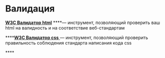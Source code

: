 # Валидация

[ **W3C Валидатор html**](http://validator.w3.org/nu/) ****— инструмент, позволяющий проверить ваш html на валидность и на соответствие веб-стандартам

\*\*\*\*[**W3C Валидатор css** ](https://jigsaw.w3.org/css-validator/)— инструмент, позволяющий проверить правильность соблюдения стандарта написания кода css 

\*\*\*\*

